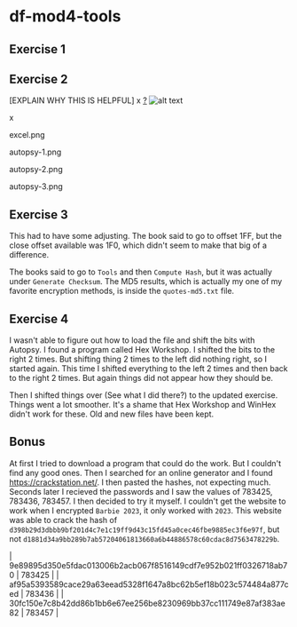 # df-mod4-tools

## Exercise 1




## Exercise 2

[EXPLAIN WHY THIS IS HELPFUL]
x
[?](exercise-2/excel.png)
![alt text](https://github.com/rebellion-studios/df-mod4-tools/exercise-2/excel.png)


x

excel.png

autopsy-1.png

autopsy-2.png

autopsy-3.png




## Exercise 3

This had to have some adjusting. The book said to go to offset 1FF, but the close offset available was 1F0, which didn't seem to make that big of a difference.

The books said to go to ```Tools``` and then ```Compute Hash```, but it was actually under ```Generate Checksum```. The MD5 results, which is actually my one of my favorite encryption methods, is inside the ```quotes-md5.txt``` file.

## Exercise 4

I wasn't able to figure out how to load the file and shift the bits with Autopsy. I found a program called Hex Workshop. I shifted the bits to the right 2 times. But shifting thing 2 times to the left did nothing right, so I started again. This time I shifted everything to the left 2 times and then back to the right 2 times. But again things did not appear how they should be.

Then I shifted things over (See what I did there?) to the updated exercise. Things went a lot smoother. It's a shame that Hex Workshop and WinHex didn't work for these. Old and new files have been kept.

## Bonus

At first I tried to download a program that could do the work. But I couldn't find any good ones. Then I searched for an online generator and I found https://crackstation.net/. I then pasted the hashes, not expecting much. Seconds later I recieved the passwords and I saw the values of 783425, 783436, 783457. I then decided to try it myself. I couldn't get the website to work when I encrypted ```Barbie 2023```, it only worked with `2023`. This website was able to crack the hash of ```d398b29d3dbbb9bf201d4c7e1c19ff9d43c15fd45a0cec46fbe9885ec3f6e97f```, but not ```d1881d34a9bb289b7ab57204061813660a6b44886578c60cdac8d7563478229b```.

| 9e89895d350e5fdac013006b2acb067f8516149cdf7e952b021ff0326718ab70 | 783425 |
| af95a5393589cace29a63eead5328f1647a8bc62b5ef18b023c574484a877ced | 783436 |
| 30fc150e7c8b42dd86b1bb6e67ee256be8230969bb37cc111749e87af383ae82 | 783457 |